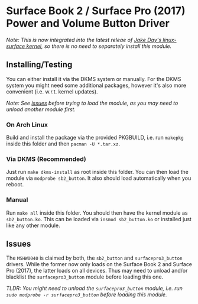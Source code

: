 # Surface Book 2 / Surface Pro (2017) Power and Volume Button Driver

_Note: This is now integrated into the latest releae of [Jake Day's linux-surface kernel](https://github.com/jakeday/linux-surface), so there is no need to separately install this module._

## Installing/Testing

You can either install it via the DKMS system or manually.
For the DKMS system you might need some additional packages, however it's also more convenient (i.e. w.r.t. kernel updates).

_Note: See [issues](#issues) before trying to load the module, as you may need to unload another module first._

### On Arch Linux

Build and install the package via the provided PKGBUILD, i.e. run `makepkg` inside this folder and then `pacman -U *.tar.xz`.

### Via DKMS (Recommended)

Just run `make dkms-install` as root inside this folder.
You can then load the module via `modprobe sb2_button`.
It also should load automatically when you reboot.

### Manual

Run `make all` inside this folder.
You should then have the kernel module as `sb2_button.ko`.
This can be loaded via `insmod sb2_button.ko` or installed just like any other module.

## Issues

The `MSHW0040` is claimed by both, the `sb2_button` and `surfacepro3_button` drivers.
While the former now only loads on the Surface Book 2 and Surface Pro (2017), the latter loads on all devices.
Thus may need to unload and/or blacklist the `surfacepro3_button` module before loading this one.

_TLDR: You might need to unload the `surfacepro3_button` module, i.e. run `sudo modprobe -r surfacepro3_button` before loading this module._
